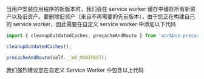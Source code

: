 当用户安装应用程序的新版本时，我们会在 service worker 缓存中缓存所有新资产以及旧资产。要删除旧资产（来自不再需要的先前版本），由于您正在构建自己的 service worker，因此需要在自定义 service worker 中添加以下代码

```js
import { cleanupOutdatedCaches, precacheAndRoute } from 'workbox-precaching';

cleanupOutdatedCaches();

precacheAndRoute(self.__WB_MANIFEST);
```

我们强烈建议您在自定义 Service Worker 中包含以上代码
